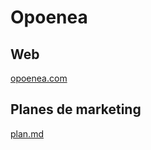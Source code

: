 # Opoenea


## Web
[opoenea.com](https://opoenea.com)


## Planes de marketing
[plan.md](https://github.com/Mikequez12/opoenea/blob/main/marketing/plan.md)
